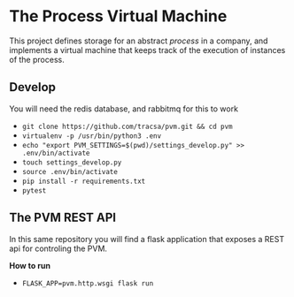 # The Process Virtual Machine

This project defines storage for an abstract _process_ in a company, and
implements a virtual machine that keeps track of the execution of instances of
the process.

## Develop

You will need the redis database, and rabbitmq for this to work

* `git clone https://github.com/tracsa/pvm.git && cd pvm`
* `virtualenv -p /usr/bin/python3 .env`
* `echo "export PVM_SETTINGS=$(pwd)/settings_develop.py" >> .env/bin/activate`
* `touch settings_develop.py`
* `source .env/bin/activate`
* `pip install -r requirements.txt`
* `pytest`

## The PVM REST API

In this same repository you will find a flask application that exposes a REST
api for controling the PVM.

**How to run**

* `FLASK_APP=pvm.http.wsgi flask run`
